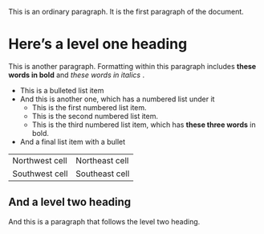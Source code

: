 
This is an ordinary paragraph. It is the first paragraph of the document.
# Here’s a level one heading

This is another paragraph. Formatting within this paragraph includes  **these words in bold** and  _these words in italics_ .
* This is a bulleted list item
* And this is another one, which has a numbered list under it
  * This is the first numbered list item.
  * This is the second numbered list item.
  * This is the third numbered list item, which has  **these three words** in bold.
* And a final list item with a bullet


<table><tr><td>Northwest cell</td><td>Northeast cell</td></tr><tr><td>Southwest cell</td><td>Southeast cell</td></tr></table>

## And a level two heading

And this is a paragraph that follows the level two heading.

